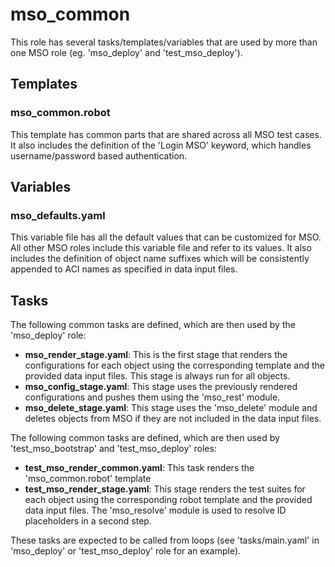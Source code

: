 # mso_common

This role has several tasks/templates/variables that are used by more than one MSO role (eg. 'mso_deploy' and 'test_mso_deploy').

## Templates

### mso_common.robot

This template has common parts that are shared across all MSO test cases. It also includes the definition of the 'Login MSO' keyword, which handles username/password based authentication.

## Variables

### mso_defaults.yaml

This variable file has all the default values that can be customized for MSO. All other MSO roles include this variable file and refer to its values. It also includes the definition of object name suffixes which will be consistently appended to ACI names as specified in data input files.

## Tasks

The following common tasks are defined, which are then used by the 'mso_deploy' role:

- **mso_render_stage.yaml**: This is the first stage that renders the configurations for each object using the corresponding template and the provided data input files. This stage is always run for all objects.
- **mso_config_stage.yaml**: This stage uses the previously rendered configurations and pushes them using the 'mso_rest' module.
- **mso_delete_stage.yaml**: This stage uses the 'mso_delete' module and deletes objects from MSO if they are not included in the data input files.

The following common tasks are defined, which are then used by 'test_mso_bootstrap' and 'test_mso_deploy' roles:

- **test_mso_render_common.yaml**: This task renders the 'mso_common.robot' template
- **test_mso_render_stage.yaml**: This stage renders the test suites for each object using the corresponding robot template and the provided data input files. The 'mso_resolve' module is used to resolve ID placeholders in a second step.

These tasks are expected to be called from loops (see 'tasks/main.yaml' in 'mso_deploy' or 'test_mso_deploy' role for an example).
